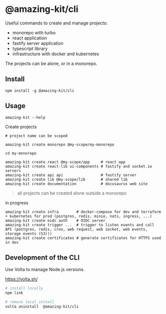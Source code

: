 # @amazing-kit/cli

Useful commands to create and manage projects:

- monorepo with turbo
- react application
- fastify server application
- typescript library
- infrastructure with docker and kubernetes

The projects can be alone, or in a monorepo.


## Install

```shell
npm install -g @amazing-kit/cli
```

## Usage

```shell
amazing-kit --help
```

Create projects

```shell
# project name can be scoped

amazing-kit create monorepo @my-scope/my-monorepo

cd my-monorepo

amazing-kit create react @my-scope/app     # react app
amazing-kit create react-lib ui-components # fastify and socket.io servers
amazing-kit create api api                 # fastify server
amazing-kit create lib @my-scope/lib       # shared lib
amazing-kit create documentation           # docusaurus web site
```

> all projects can be created alone outside a monorepo

in progress

```shell
amazing-kit create infra        # docker-compose for dev and terraform + kubernetes for prod (postgres, redis, minio, nats, ingress, ...)
amazing-kit create oidc auth    # OIDC server
amazing-kit create trigger ...  # trigger to listen events and call API (postgres, redis, cron, web request, web socket, web events, storage events (S3)))
amazing-kit create certificates # generate certificates for HTTPS used in dev
```

## Development of the CLI

Use Volta to manage Node.js versions.

https://volta.sh/


```bash
# install locally
npm link

# remove local install
volta uninstall  @amazing-kit/cli
```